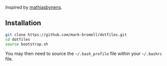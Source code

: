 Inspired by [mathiasbynens](https://github.com/mathiasbynens/dotfiles).

## Installation

```bash
git clone https://github.com/mark-bromell/dotfiles.git
cd dotfiles
source bootstrap.sh
```

You may then need to source the `~/.bash_profile` file within your `~/.bashrc` file.